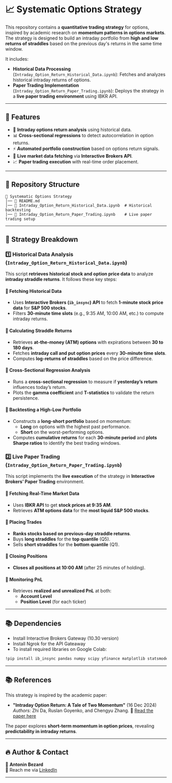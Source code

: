 # 📈 Systematic Options Strategy

This repository contains a **quantitative trading strategy** for options, inspired by academic research on **momentum patterns in options markets**. The strategy is designed to build an intraday portfolio from **high and low returns of straddles** based on the previous day's returns in the same time window.

It includes:
- **Historical Data Processing** (`Intraday_Option_Return_Historical_Data.ipynb`): Fetches and analyzes historical intraday returns of options.
- **Paper Trading Implementation** (`Intraday_Option_Return_Paper_Trading.ipynb`): Deploys the strategy in a **live paper trading environment** using IBKR API.

---

## 🚀 Features

- 📡 **Intraday options return analysis** using historical data.
- 📊 **Cross-sectional regressions** to detect autocorrelation in option returns.
- ⚡ **Automated portfolio construction** based on options return signals.
- 🏦 **Live market data fetching** via **Interactive Brokers API**.
- 📈 **Paper trading execution** with real-time order placement.

---

## 📂 Repository Structure

```
📁 Systematic Options Strategy
│── 📄 README.md
│── 📓 Intraday_Option_Return_Historical_Data.ipynb  # Historical backtesting
│── 📓 Intraday_Option_Return_Paper_Trading.ipynb    # Live paper trading setup
```

---

## 📜 Strategy Breakdown

### 1️⃣ **Historical Data Analysis (`Intraday_Option_Return_Historical_Data.ipynb`)**
This script **retrieves historical stock and option price data** to analyze **intraday straddle returns**. It follows these key steps:

#### 🔹 **Fetching Historical Data**
- Uses **Interactive Brokers (`ib_insync`) API** to fetch **1-minute stock price data** for **S&P 500 stocks**.
- Filters **30-minute time slots** (e.g., 9:35 AM, 10:00 AM, etc.) to compute intraday returns.

#### 🔹 **Calculating Straddle Returns**
- Retrieves **at-the-money (ATM) options** with expirations between **30 to 180 days**.
- Fetches **intraday call and put option prices** every **30-minute time slots**.
- Computes **log-returns of straddles** based on the price difference.

#### 🔹 **Cross-Sectional Regression Analysis**
- Runs a **cross-sectional regression** to measure if **yesterday’s return** influences today’s return.
- Plots the **gamma coefficient** and **T-statistics** to validate the return persistence.

#### 🔹 **Backtesting a High-Low Portfolio**
- Constructs a **long-short portfolio** based on momentum:
  - **Long** on options with the highest past performance.
  - **Short** on the worst-performing options.
- Computes **cumulative returns** for each **30-minute period** and **plots Sharpe ratios** to identify the best trading windows.



### 2️⃣ **Live Paper Trading (`Intraday_Option_Return_Paper_Trading.ipynb`)**
This script implements the **live execution** of the strategy in **Interactive Brokers’ Paper Trading** environment.

#### 🔹 **Fetching Real-Time Market Data**
- Uses **IBKR API** to get **stock prices at 9:35 AM**.
- Retrieves **ATM options data** for the **most liquid S&P 500 stocks**.

#### 🔹 **Placing Trades**
- **Ranks stocks based on previous-day straddle returns**.
- Buys **long straddles** for the **top quantile** (Q5).
- Sells **short straddles** for the **bottom quantile** (Q1).

#### 🔹 **Closing Positions**
- **Closes all positions at 10:00 AM** (after 25 minutes of holding).

#### 🔹 **Monitoring PnL**
- Retrieves **realized and unrealized PnL** at both:
  - **Account Level**
  - **Position Level** (for each ticker)

---

## 📚 Dependencies

- Install Interactive Brokers Gateway (10.30 version)
- Install Ngrok for the API Gateaway
- To install required libraries on Google Colab:
```bash
!pip install ib_insync pandas numpy scipy yfinance matplotlib statsmodels nest_asyncio
```

---


## 📚 References

This strategy is inspired by the academic paper:

- **"Intraday Option Return: A Tale of Two Momentum"** (16 Dec 2024)  
  *Authors:* Zhi Da, Ruslan Goyenko, and Chengyu Zhang. 
  📄 [Read the paper here](https://papers.ssrn.com/sol3/papers.cfm?abstract_id=5018430)

The paper explores **short-term momentum in option prices**, revealing **predictability in intraday returns**.

---


## 🔥 Author & Contact
👤 **Antonin Bezard**  
📧 Reach me via [LinkedIn](https://www.linkedin.com/in/antonin-bezard-a11511177/)

---
